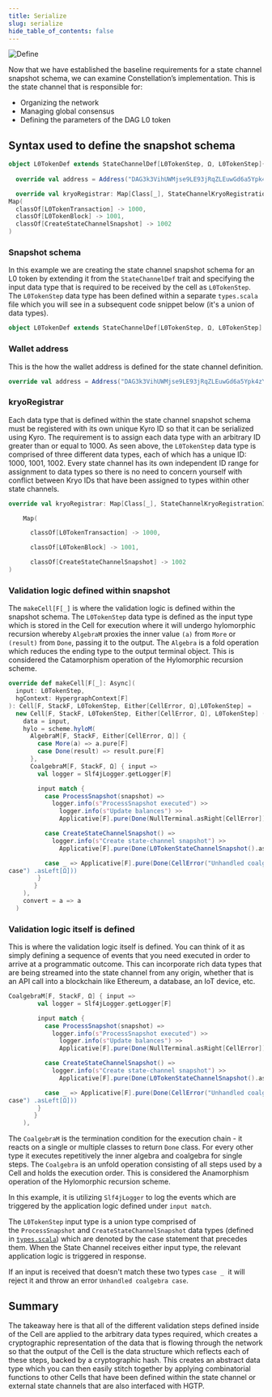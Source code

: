 ```yaml
---
title: Serialize
slug: serialize
hide_table_of_contents: false
---
```


![Define](/img/statechannels/dataflow.png)

Now that we have established the baseline requirements for a state channel snapshot schema, we can examine Constellation’s implementation. This is the state channel that is responsible for: 

- Organizing the network
- Managing global consensus
- Defining the parameters of the DAG L0 token

## Syntax used to define the snapshot schema

```scala
object L0TokenDef extends StateChannelDef[L0TokenStep, Ω, L0TokenStep]{
 
  override val address = Address("DAG3k3VihUWMjse9LE93jRqZLEuwGd6a5Ypk4zYS")

  override val kryoRegistrar: Map[Class[_], StateChannelKryoRegistrationId] =
Map(
  classOf[L0TokenTransaction] -> 1000,
  classOf[L0TokenBlock] -> 1001,
  classOf[CreateStateChannelSnapshot] -> 1002
)
```

### Snapshot schema

In this example we are creating the state channel snapshot schema for an L0 token by extending it from the `StateChannelDef` trait and specifying the input data type that is required to be received by the cell as `L0TokenStep`. The `L0TokenStep` data type has been defined within a separate `types.scala` file which you will see in a subsequent code snippet below (it's a union of data types).

```scala
object L0TokenDef extends StateChannelDef[L0TokenStep, Ω, L0TokenStep]
```

### Wallet address

This is the how the wallet address is defined for the state channel definition.

```scala
override val address = Address("DAG3k3VihUWMjse9LE93jRqZLEuwGd6a5Ypk4zYS")
```

### kryoRegistrar

Each data type that is defined within the state channel snapshot schema must be registered with its own unique Kyro ID so that it can be serialized using Kyro. The requirement is to assign each data type with an arbitrary ID greater than or equal to 1000. As seen above, the `L0TokenStep` data type is comprised of three different data types, each of which has a unique ID: 1000, 1001, 1002. Every state channel has its own independent ID range for assignment to data types so there is no need to concern yourself with conflict between Kryo IDs that have been assigned to types within other state channels.

```scala
override val kryoRegistrar: Map[Class[_], StateChannelKryoRegistrationId] =

    Map(

      classOf[L0TokenTransaction] -> 1000,

      classOf[L0TokenBlock] -> 1001,

      classOf[CreateStateChannelSnapshot] -> 1002
)
```

### Validation logic defined within snapshot

The `makeCell[F[_]` is where the validation logic is defined within the snapshot schema. The `L0TokenStep` data type is defined as the input type which is stored in the Cell for execution where it will undergo hylomorphic recursion whereby `AlgebraM` proxies the inner value `(a)` from `More` or `(result)` from `Done`, passing it to the output. The `Algebra` is a fold operation which reduces the ending type to the output terminal object. This is considered the Catamorphism operation of the Hylomorphic recursion scheme.

```scala
override def makeCell[F[_]: Async](
  input: L0TokenStep,
  hgContext: HypergraphContext[F]
): Cell[F, StackF, L0TokenStep, Either[CellError, Ω],L0TokenStep] =
  new Cell[F, StackF, L0TokenStep, Either[CellError, Ω], L0TokenStep] (
    data = input,
    hylo = scheme.hyloM(
      AlgebraM[F, StackF, Either[CellError, Ω]] {
        case More(a) => a.pure[F]
        case Done(result) => result.pure[F]
      },
      CoalgebraM[F, StackF, Ω] { input =>
        val logger = Slf4jLogger.getLogger[F]

        input match {
          case ProcessSnapshot(snapshot) =>
            logger.info(s"ProcessSnapshot executed") >>
              logger.info(s"Update balances") >>
              Applicative[F].pure(Done(NullTerminal.asRight[CellError]))

          case CreateStateChannelSnapshot() =>
            logger.info(s"Create state-channel snapshot") >>
              Applicative[F].pure(Done(L0TokenStateChannelSnapshot().asRight[CellError]))

          case _ => Applicative[F].pure(Done(CellError("Unhandled coalgebra
case") .asLeft[Ω]))
        }
       }
    ),
    convert = a => a
  )
```

### Validation logic itself is defined

This is where the validation logic itself is defined. You can think of it as simply defining a sequence of events that you need executed in order to arrive at a programmatic outcome. This can incorporate rich data types that are being streamed into the state channel from any origin, whether that is an API call into a blockchain like Ethereum, a database, an IoT device, etc.

```scala
CoalgebraM[F, StackF, Ω] { input =>
        val logger = Slf4jLogger.getLogger[F]

        input match {
          case ProcessSnapshot(snapshot) =>
            logger.info(s"ProcessSnapshot executed") >>
              logger.info(s"Update balances") >>
              Applicative[F].pure(Done(NullTerminal.asRight[CellError]))

          case CreateStateChannelSnapshot() =>
            logger.info(s"Create state-channel snapshot") >>
              Applicative[F].pure(Done(L0TokenStateChannelSnapshot().asRight[CellError]))

          case _ => Applicative[F].pure(Done(CellError("Unhandled coalgebra
case") .asLeft[Ω]))
        }
       }
    ),
```

The `CoalgebraM` is the termination condition for the execution chain - it reacts on a single or multiple classes to return `Done` class. For every other type it executes repetitively the inner algebra and coalgebra for single steps. The `Coalgebra` is an unfold operation consisting of all steps used by a Cell and holds the execution order. This is considered the Anamorphism operation of the Hylomorphic recursion scheme.

In this example, it is utilizing `Slf4jLogger` to log the events which are triggered by the application logic defined under `input match`.

The `L0TokenStep` input type is a union type comprised of the `ProcessSnapshot` and `CreateStateChannelSnapshot` data types (defined in [`types.scala`](https://github.com/Constellation-Labs/tessellation/blob/develop/examples/l0-token/src/main/scala/org/example/types.scala)) which are denoted by the case statement that precedes them. When the State Channel receives either input type, the relevant application logic is triggered in response.

If an input is received that doesn't match these two types `case _`  it will reject it and throw an error `Unhandled coalgebra case`.

## Summary

The takeaway here is that all of the different validation steps defined inside of the Cell are applied to the arbitrary data types required, which creates a cryptographic representation of the data that is flowing through the network so that the output of the Cell is the data structure which reflects each of these steps, backed by a cryptographic hash. This creates an abstract data type which you can then easily stitch together by applying combinatorial functions to other Cells that have been defined within the state channel or external state channels that are also interfaced with HGTP.